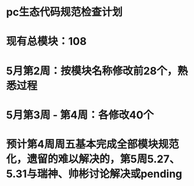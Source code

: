 # pc生态代码规范检查计划
# 现有总模块：108

# 5月第2周：按模块名称修改前28个，熟悉过程
# 5月第3周 - 第4周：各修改40个

# 预计第4周周五基本完成全部模块规范化，遗留的难以解决的，第5周5.27、5.31与瑞神、帅彬讨论解决或pending